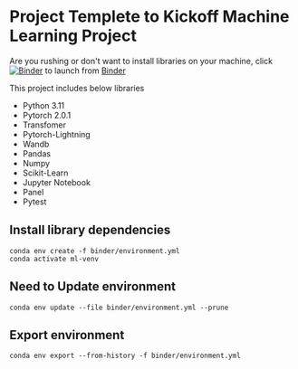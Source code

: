 # Project Templete to Kickoff Machine Learning Project
Are you rushing or don't want to install libraries on your machine, click [![Binder](https://mybinder.org/badge_logo.svg)](https://mybinder.org/v2/gh/dongchirua/kickoff-ml-project/main) to launch from [Binder](https://jupyter.org/binder)

This project includes below libraries
+ Python 3.11
+ Pytorch 2.0.1
+ Transfomer
+ Pytorch-Lightning
+ Wandb
+ Pandas
+ Numpy
+ Scikit-Learn
+ Jupyter Notebook
+ Panel
+ Pytest

## Install library dependencies
```console
conda env create -f binder/environment.yml
conda activate ml-venv
```
## Need to Update environment
```console
conda env update --file binder/environment.yml --prune
```
## Export environment
```console
conda env export --from-history -f binder/environment.yml
```
